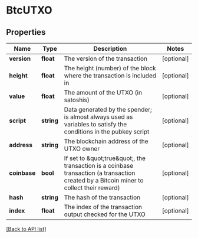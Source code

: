 # BtcUTXO

## Properties

Name | Type | Description | Notes
------------ | ------------- | ------------- | -------------
**version** | **float** | The version of the transaction | [optional]
**height** | **float** | The height (number) of the block where the transaction is included in | [optional]
**value** | **float** | The amount of the UTXO (in satoshis) | [optional]
**script** | **string** | Data generated by the spender; is almost always used as variables to satisfy the conditions in the pubkey script | [optional]
**address** | **string** | The blockchain address of the UTXO owner | [optional]
**coinbase** | **bool** | If set to \&quot;true\&quot;, the transaction is a coinbase transaction (a transaction created by a Bitcoin miner to collect their reward) | [optional]
**hash** | **string** | The hash of the transaction | [optional]
**index** | **float** | The index of the transaction output checked for the UTXO | [optional]

[[Back to API list]](../../README.md#api-endpoints)
